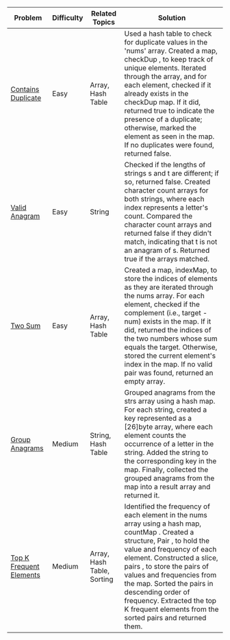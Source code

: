 | Problem                                                                                          | Difficulty | Related Topics             | Solution                                                                                                                                                                                                                                                                                                                                                                                              |
| ------------------------------------------------------------------------------------------------ | ---------- | -------------------------- | ----------------------------------------------------------------------------------------------------------------------------------------------------------------------------------------------------------------------------------------------------------------------------------------------------------------------------------------------------------------------------------------------------- |
| [Contains Duplicate](https://github.com/rad16x/grinding-leetcode/blob/main/containsDuplicate.go) | Easy       | Array, Hash Table          | Used a hash table to check for duplicate values in the 'nums' array. Created a map, checkDup , to keep track of unique elements. Iterated through the array, and for each element, checked if it already exists in the checkDup map. If it did, returned true to indicate the presence of a duplicate; otherwise, marked the element as seen in the map. If no duplicates were found, returned false. |
| [Valid Anagram](https://github.com/rad16x/grinding-leetcode/blob/main/isAnagram.go)              | Easy       | String                     | Checked if the lengths of strings s and t are different; if so, returned false. Created character count arrays for both strings, where each index represents a letter's count. Compared the character count arrays and returned false if they didn't match, indicating that t is not an anagram of s. Returned true if the arrays matched.                                                            |
| [Two Sum](https://github.com/rad16x/grinding-leetcode/blob/main/twoSum.go)                       | Easy       | Array, Hash Table          | Created a map, indexMap, to store the indices of elements as they are iterated through the nums array. For each element, checked if the complement (i.e., target - num) exists in the map. If it did, returned the indices of the two numbers whose sum equals the target. Otherwise, stored the current element's index in the map. If no valid pair was found, returned an empty array.             |
| [Group Anagrams](https://github.com/rad16x/grinding-leetcode/blob/main/twoSum.go)                | Medium     | String, Hash Table         | Grouped anagrams from the strs array using a hash map. For each string, created a key represented as a [26]byte array, where each element counts the occurrence of a letter in the string. Added the string to the corresponding key in the map. Finally, collected the grouped anagrams from the map into a result array and returned it.                                                            |
| [Top K Frequent Elements](https://github.com/rad16x/grinding-leetcode/blob/main/topKFrequent.go) | Medium     | Array, Hash Table, Sorting | Identified the frequency of each element in the nums array using a hash map, countMap . Created a structure, Pair , to hold the value and frequency of each element. Constructed a slice, pairs , to store the pairs of values and frequencies from the map. Sorted the pairs in descending order of frequency. Extracted the top K frequent elements from the sorted pairs and returned them.        |
